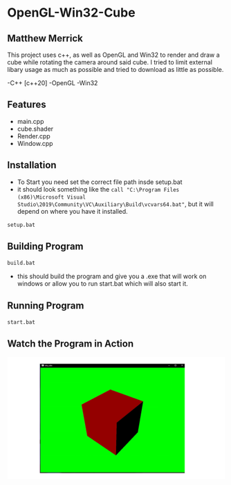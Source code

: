 # OpenGL-Win32-Cube
## Matthew Merrick 

This project uses c++, as well as OpenGL and Win32 to render and 
draw a cube while rotating the camera around said cube. I tried to limit external libary usage as much
as possible and tried to download as little as possible.

-C++ [c++20]
-OpenGL
-Win32
## Features
-  main.cpp
- cube.shader
- Render.cpp
- Window.cpp



## Installation
- To Start you need set the correct file path insde setup.bat
- it should look something like the ```call "C:\Program Files (x86)\Microsoft Visual Studio\2019\Community\VC\Auxiliary\Build\vcvars64.bat"```, but it will depend on where you have it installed. 
```sh
setup.bat
```
## Building Program 
```sh
build.bat
```
- this should build the program and give you a .exe that will work on windows or allow you to run start.bat which will also start it. 
## Running Program 
```sh
start.bat
```

## Watch the Program in Action
![Cube Animation](https://github.com/GooseM3/OpenGL-Win32-Cube/raw/main/cube.gif)